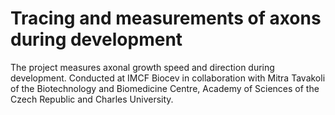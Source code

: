 # Tracing and measurements of axons during development
The project measures axonal growth speed and direction during development. Conducted at IMCF Biocev in collaboration with Mitra Tavakoli of the Biotechnology and Biomedicine Centre, Academy of Sciences of the Czech Republic and Charles University.
